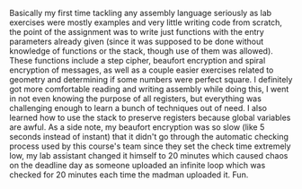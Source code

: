 Basically my first time tackling any assembly language seriously as lab exercises were mostly examples and very little writing code from scratch, the point of the assignment was to write just functions with the entry parameters already given (since it was supposed to be done without knowledge of functions or the stack, though use of them was allowed).
These functions include a step cipher, beaufort encryption and spiral encryption of messages, as well as a couple easier exercises related to geometry and determining if some numbers were perfect square. I definitely got more comfortable reading and writing assembly while doing this, I went in not even knowing the purpose of all registers, but everything was challenging enough to learn a bunch of techniques out of need. I also learned how to use the stack to preserve registers because global variables are awful.
As a side note, my beaufort encryption was so slow (like 5 seconds instead of instant) that it didn't go through the automatic checking process used by this course's team since they set the check time extremely low, my lab assistant changed it himself to 20 minutes which caused chaos on the deadline day as someone uploaded an infinite loop which was checked for 20 minutes each time the madman uploaded it. Fun.
